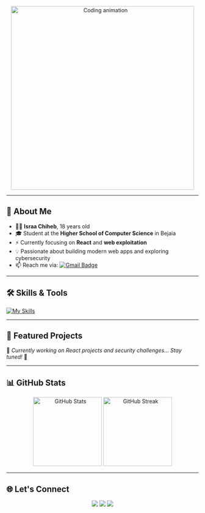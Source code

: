 
<!-- Coding GIF -->
<p align="center">
  <img src="https://media.giphy.com/media/qgQUggAC3Pfv687qPC/giphy.gif" width="480" alt="Coding animation">
</p>

---

## 🚀 About Me

- 👩‍💻 **Israa Chiheb**, 18 years old  
- 🎓 Student at the **Higher School of Computer Science** in Bejaia  
- ⚡ Currently focusing on **React** and **web exploitation**  
- 💡 Passionate about building modern web apps and exploring cybersecurity  
- 📫 Reach me via: [![Gmail Badge](https://img.shields.io/badge/-israachiheb-c14438?style=flat&logo=Gmail&logoColor=white)](mailto:israaisraa202000@gmail.com)

---

## 🛠 Skills & Tools

[![My Skills](https://skillicons.dev/icons?i=js,html,css,c,discord,git,github,gmail,linux,obsidian,react,arduino,kali)](https://skillicons.dev)

---

## 📂 Featured Projects

🚧 *Currently working on React projects and security challenges... Stay tuned!* 🚧  

---

## 📊 GitHub Stats

<p align="center">
  <img src="https://github-readme-stats.vercel.app/api?username=itsmeisraa&show_icons=true&theme=tokyonight" alt="GitHub Stats" height="180" />
  <img src="https://github-readme-streak-stats.herokuapp.com/?user=itsmeisraa&theme=tokyonight" alt="GitHub Streak" height="180" />
</p>

---

## 🌐 Let's Connect

<p align="center">
  <a href="[https://github.com/itsmeisraa"]><img src="https://img.shields.io/badge/GitHub-000?style=for-the-badge&logo=github" /></a>
  <a href="mailto:israaisraa202000@gmail.com"><img src="https://img.shields.io/badge/Email-D14836?style=for-the-badge&logo=gmail&logoColor=white" /></a>
  <a href="https://discordapp.com/users/itsmeisraa"><img src="https://img.shields.io/badge/Discord-5865F2?style=for-the-badge&logo=discord&logoColor=white" /></a>
</p>
